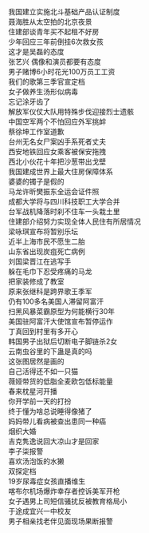 我国建立实施北斗基础产品认证制度  
聂海胜从太空拍的北京夜景  
住建部谈青年买不起租不好房  
少年回应三年前倒挂6次救女孩  
这才是吴磊的态度  
张艺兴 偶像和演员都要有态度  
男子赌博6小时花光100万员工工资  
我们的歌第三季官宣定档  
女子做养生汤形似病毒  
忘记涂牙齿了  
解放军仪仗大队用特殊步伐迎接烈士遗骸  
中国空军两个不怕回应外军挑衅  
蔡徐坤工作室道歉  
台州无名女尸案凶手系死者丈夫  
西安地铁回应女乘客被保安拖拽  
西北小伙花十年把沙葱带出戈壁  
我国建成世界上最大住房保障体系  
婆婆的镯子是假的  
马龙许昕樊振东全运会证件照  
成都大学将与四川科技职工大学合并  
台军战机降落时刹不住车一头栽土里  
住建部介绍努力实现全体人民住有所居情况  
梁咏琪宣布将暂别乐坛  
近半上海市民不愿生二胎  
山东省出现炭疽死亡病例  
刘国梁晋江在逃写手  
躲在毛巾下忍受疼痛的马龙  
把家装修成了教室  
原来张继科是跨界歌王季军  
仍有100多名美国人滞留阿富汗  
扫黑风暴菜霸原型为何能横行30年  
美国驻阿富汗大使馆宣布暂停运作  
丁真回到村里有多开心  
韩国男子出狱后切断电子脚链杀2女  
云南虫谷里的下蛊是真的吗  
这张图居然是画的  
自己活得还不如一只猫  
薇娅带货的低脂全麦欧包低标能量  
春来枕星河开播  
你开学前一天的打扮  
终于懂为啥总说睡得像猪了  
妈妈带儿看病被查出患同一种癌  
烟织大婚  
吉克隽逸说回大凉山才是回家  
李子柒报警  
喜欢汤泡饭的水獭  
双探定档  
19岁尿毒症女孩直播维生  
喀布尔机场爆炸幸存者控诉美军开枪  
女子遇男上司短信骚扰反被教育格局小  
于途成宜兴一中校友  
男子相亲找老伴见面现场果断报警  
